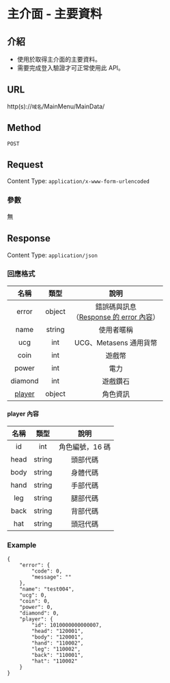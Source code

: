 # 主介面 - 主要資料

## 介紹

- 使用於取得主介面的主要資料。
- 需要完成登入驗證才可正常使用此 API。

## URL

http(s)://`域名`/MainMenu/MainData/

## Method

`POST`

## Request

Content Type: `application/x-www-form-urlencoded`

### 參數

無

## Response

Content Type: `application/json`

### 回應格式

| 名稱 | 類型 | 說明 |
|:-:|:-:|:-:|
| error | object | 錯誤碼與訊息<br>（[Response 的 error 內容](../response.md#error)） |
| name | string | 使用者暱稱 |
| ucg | int | UCG、Metasens 通用貨幣 |
| coin | int | 遊戲幣 |
| power | int | 電力 |
| diamond | int | 遊戲鑽石 |
| [player](#player) | object | 角色資訊 |

#### <span id="player">player 內容</span>

| 名稱 | 類型 | 說明 |
|:-:|:-:|:-:|
| id | int | 角色編號，16 碼 |
| head | string | 頭部代碼 |
| body | string | 身體代碼 |
| hand | string | 手部代碼 |
| leg | string | 腿部代碼 |
| back | string | 背部代碼 |
| hat | string | 頭冠代碼 |

### Example

	{
	    "error": {
	        "code": 0,
	        "message": ""
	    },
	    "name": "test004",
	    "ucg": 0,
	    "coin": 0,
	    "power": 0,
	    "diamond": 0,
	    "player": {
	        "id": 1010000000000007,
	        "head": "120001",
	        "body": "120001",
	        "hand": "110002",
	        "leg": "110002",
	        "back": "110001",
	        "hat": "110002"
	    }
	}